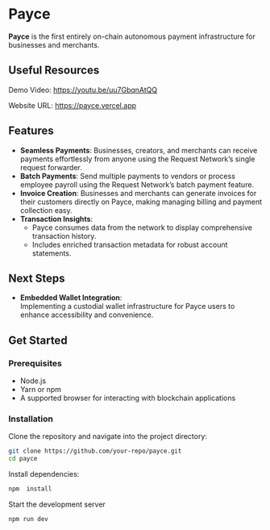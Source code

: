 # Payce  

**Payce** is the first entirely on-chain autonomous payment infrastructure for businesses and merchants.

## Useful Resources
Demo Video: https://youtu.be/uu7GbqnAtQQ

Website URL: https://payce.vercel.app

## Features  

- **Seamless Payments**: Businesses, creators, and merchants can receive payments effortlessly from anyone using the Request Network’s single request forwarder.  
- **Batch Payments**: Send multiple payments to vendors or process employee payroll using the Request Network’s batch payment feature.
- **Invoice Creation**: Businesses and merchants can generate invoices for their customers directly on Payce, making managing billing and payment collection easy.    
- **Transaction Insights**:  
  - Payce consumes data from the network to display comprehensive transaction history.  
  - Includes enriched transaction metadata for robust account statements.  

## Next Steps  

- **Embedded Wallet Integration**:  
  Implementing a custodial wallet infrastructure for Payce users to enhance accessibility and convenience.  

## Get Started  

### Prerequisites  

- Node.js  
- Yarn or npm  
- A supported browser for interacting with blockchain applications  

### Installation  

Clone the repository and navigate into the project directory:  

```bash  
git clone https://github.com/your-repo/payce.git  
cd payce  
```

Install dependencies:
```bash
npm  install 
```

Start the development server
```bash
npm run dev
```
